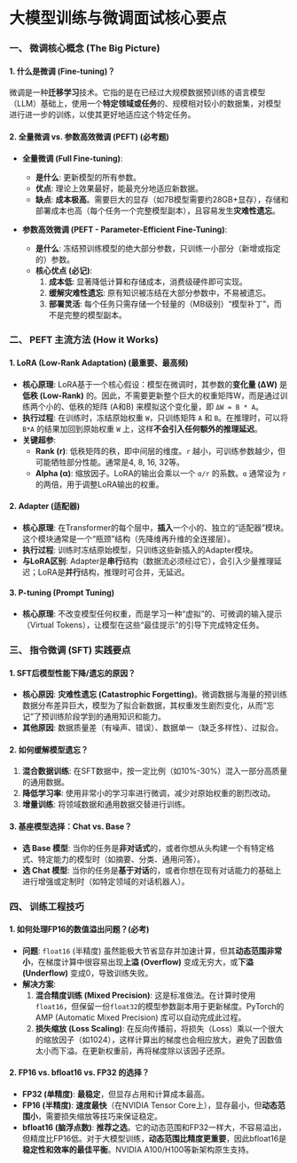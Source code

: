# 大模型训练与微调面试核心要点

### 一、 微调核心概念 (The Big Picture)

#### 1. 什么是微调 (Fine-tuning)？

微调是一种**迁移学习**技术。它指的是在已经过大规模数据预训练的语言模型（LLM）基础上，使用一个**特定领域或任务**的、规模相对较小的数据集，对模型进行进一步的训练，以使其更好地适应这个特定任务。

#### 2. 全量微调 vs. 参数高效微调 (PEFT) (必考题)

*   **全量微调 (Full Fine-tuning)**:
    *   **是什么**: 更新模型的所有参数。
    *   **优点**: 理论上效果最好，能最充分地适应新数据。
    *   **缺点**: **成本极高**。需要巨大的显存（如7B模型需要约28GB+显存），存储和部署成本也高（每个任务一个完整模型副本），且容易发生**灾难性遗忘**。

*   **参数高效微调 (PEFT - Parameter-Efficient Fine-Tuning)**:
    *   **是什么**: 冻结预训练模型的绝大部分参数，只训练一小部分（新增或指定的）参数。
    *   **核心优点 (必记)**:
        1.  **成本低**: 显著降低计算和存储成本，消费级硬件即可实现。
        2.  **缓解灾难性遗忘**: 原有知识被冻结在大部分参数中，不易被遗忘。
        3.  **部署灵活**: 每个任务只需存储一个轻量的（MB级别）“模型补丁”，而不是完整的模型副本。

### 二、 PEFT 主流方法 (How it Works)

#### 1. LoRA (Low-Rank Adaptation) (最重要、最高频)

*   **核心原理**: LoRA基于一个核心假设：模型在微调时，其参数的**变化量 (ΔW)** 是**低秩 (Low-Rank)** 的。因此，不需要更新整个巨大的权重矩阵W，而是通过训练两个小的、低秩的矩阵 (A和B) 来模拟这个变化量，即 `ΔW = B * A`。
*   **执行过程**: 在训练时，冻结原始权重 `W`，只训练矩阵 `A` 和 `B`。在推理时，可以将 `B*A` 的结果加回到原始权重 `W` 上，这样**不会引入任何额外的推理延迟**。
*   **关键超参**:
    *   **Rank (r)**: 低秩矩阵的秩，即中间层的维度。`r` 越小，可训练参数越少，但可能牺牲部分性能。通常是4, 8, 16, 32等。
    *   **Alpha (α)**: 缩放因子。LoRA的输出会乘以一个 `α/r` 的系数。`α` 通常设为 `r` 的两倍，用于调整LoRA输出的权重。

#### 2. Adapter (适配器)

*   **核心原理**: 在Transformer的每个层中，**插入**一个小的、独立的“适配器”模块。这个模块通常是一个“瓶颈”结构（先降维再升维的全连接层）。
*   **执行过程**: 训练时冻结原始模型，只训练这些新插入的Adapter模块。
*   **与LoRA区别**: Adapter是**串行**结构（数据流必须经过它），会引入少量推理延迟；LoRA是**并行**结构，推理时可合并，无延迟。

#### 3. P-tuning (Prompt Tuning)

*   **核心原理**: 不改变模型任何权重，而是学习一种“虚拟”的、可微调的输入提示（Virtual Tokens），让模型在这些“最佳提示”的引导下完成特定任务。

### 三、 指令微调 (SFT) 实践要点

#### 1. SFT后模型性能下降/遗忘的原因？

*   **核心原因**: **灾难性遗忘 (Catastrophic Forgetting)**。微调数据与海量的预训练数据分布差异巨大，模型为了拟合新数据，其权重发生剧烈变化，从而“忘记”了预训练阶段学到的通用知识和能力。
*   **其他原因**: 数据质量差（有噪声、错误）、数据单一（缺乏多样性）、过拟合。

#### 2. 如何缓解模型遗忘？

1.  **混合数据训练**: 在SFT数据中，按一定比例（如10%-30%）混入一部分高质量的通用数据。
2.  **降低学习率**: 使用非常小的学习率进行微调，减少对原始权重的剧烈改动。
3.  **增量训练**: 将领域数据和通用数据交替进行训练。

#### 3. 基座模型选择：Chat vs. Base？

*   **选 Base 模型**: 当你的任务是**非对话式**的，或者你想从头构建一个有特定格式、特定能力的模型时（如摘要、分类、通用问答）。
*   **选 Chat 模型**: 当你的任务是**基于对话**的，或者你想在现有对话能力的基础上进行增强或定制时（如特定领域的对话机器人）。

### 四、 训练工程技巧

#### 1. 如何处理FP16的数值溢出问题？(必考)

*   **问题**: `float16` (半精度) 虽然能极大节省显存并加速计算，但其**动态范围非常小**，在梯度计算中很容易出现**上溢 (Overflow)** 变成无穷大，或**下溢 (Underflow)** 变成0，导致训练失败。
*   **解决方案**:
    1.  **混合精度训练 (Mixed Precision)**: 这是标准做法。在计算时使用`float16`，但保留一份`float32`的模型参数副本用于更新梯度。PyTorch的AMP (Automatic Mixed Precision) 库可以自动完成此过程。
    2.  **损失缩放 (Loss Scaling)**: 在反向传播前，将损失（Loss）乘以一个很大的缩放因子（如1024），这样计算出的梯度也会相应放大，避免了因数值太小而下溢。在更新权重前，再将梯度除以该因子还原。

#### 2. FP16 vs. bfloat16 vs. FP32 的选择？

*   **FP32 (单精度)**: **最稳定**，但显存占用和计算成本最高。
*   **FP16 (半精度)**: **速度最快**（在NVIDIA Tensor Core上），显存最小，但**动态范围小**，需要损失缩放等技巧来保证稳定。
*   **bfloat16 (脑浮点数)**: **推荐之选**。它的动态范围和FP32一样大，不容易溢出，但精度比FP16低。对于大模型训练，**动态范围比精度更重要**，因此bfloat16是**稳定性和效率的最佳平衡**。NVIDIA A100/H100等新架构原生支持。
